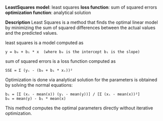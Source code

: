 **LeastSquares**
  **model**: least squares
  **loss function**: sum of squared errors
  **optimization function**: analytical solution

**Description**
  Least Squares is a method that finds the optimal linear model by minimizing the sum of squared differences between the actual values and the predicted values.
  
  least squares is a model computed as
  
    y = b₀ + b₁ * x  (where b₀ is the intercept b₁ is the slope)
  
  sum of squared errors is a loss function computed as
    
    SSE = Σ (yᵢ - (b₀ + b₁ * xᵢ))²
  
  Optimization is done via analytical solution for the parameters is obtained by solving the normal equations:
  
    b₁ = [Σ (xᵢ - mean(x)) (yᵢ - mean(y))] / [Σ (xᵢ - mean(x))²]  
    b₀ = mean(y) - b₁ * mean(x)
  
  This method computes the optimal parameters directly without iterative optimization.
